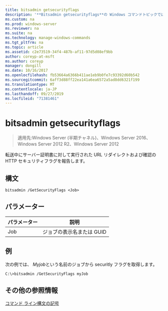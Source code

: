 ```yaml
---
title: bitsadmin getsecurityflags
description: '**Bitsadmin getsecurityflags**の Windows コマンドトピックでは、転送中にサーバー証明書に対して実行される URL リダイレクトとチェックの HTTP セキュリティフラグを報告します。'
ms.custom: na
ms.prod: windows-server
ms.reviewer: na
ms.suite: na
ms.technology: manage-windows-commands
ms.tgt_pltfrm: na
ms.topic: article
ms.assetid: c2e73519-34f4-487b-af11-97d5d08ef9bb
author: coreyp-at-msft
ms.author: coreyp
manager: dongill
ms.date: 10/16/2017
ms.openlocfilehash: fb53664a6366b411ae1eb9b0fe7c93392d60b542
ms.sourcegitcommit: 6aff3d88ff22ea141a6ea6572a5ad8dd6321f199
ms.translationtype: MT
ms.contentlocale: ja-JP
ms.lasthandoff: 09/27/2019
ms.locfileid: "71381461"
---
```

# <a name="bitsadmin-getsecurityflags"></a>bitsadmin getsecurityflags

>適用先:Windows Server (半期チャネル)、Windows Server 2016、Windows Server 2012 R2、Windows Server 2012

転送中にサーバー証明書に対して実行された URL リダイレクトおよび確認の HTTP セキュリティフラグを報告します。

## <a name="syntax"></a>構文

```
bitsadmin /GetSecurityFlags <Job> 
```

## <a name="parameters"></a>パラメーター

|パラメーター|説明|
|-------|--------|
|Job|ジョブの表示名または GUID|

## <a name="BKMK_examples"></a>例
次の例では、 *Myjob*という名前のジョブから securitly フラグを取得します。

```
C:\>bitsadmin /GetSecurityFlags myJob 
```

## <a name="additional-references"></a>その他の参照情報
[コマンド ライン構文の記号](command-line-syntax-key.md)


